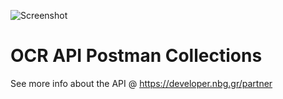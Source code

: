 ![Screenshot](https://developer.nbg.gr/api.gateway/publicportal/sites/default/files/2018-11/black_logo.jpg) 

# OCR API Postman Collections

See more info about the API @ https://developer.nbg.gr/partner

